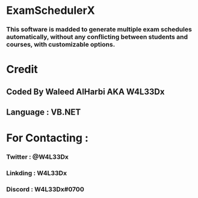 # ExamSchedulerX
### This software is madded to generate multiple exam schedules automatically, without any conflicting between students and courses, with customizable options.
# Credit
## Coded By Waleed AlHarbi AKA W4L33Dx
## Language : VB.NET
# For Contacting :
### Twitter : @W4L33Dx
### Linkding : W4L33Dx
### Discord : W4L33Dx#0700

